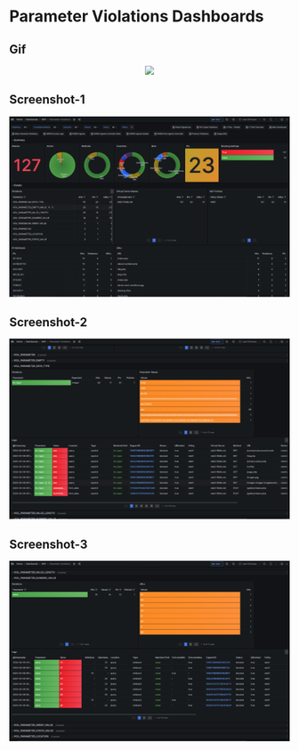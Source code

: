 # Parameter Violations Dashboards

## Gif
<p align="center">
<img width="720" src="../images/param.gif"/>
</p>

## Screenshot-1
<p align="center">
<img width="720" src="../images/param-1.png"/>
</p>

## Screenshot-2
<p align="center">
<img width="720" src="../images/param-2.png"/>
</p>

## Screenshot-3
<p align="center">
<img width="720" src="../images/param-3.png"/>
</p>
